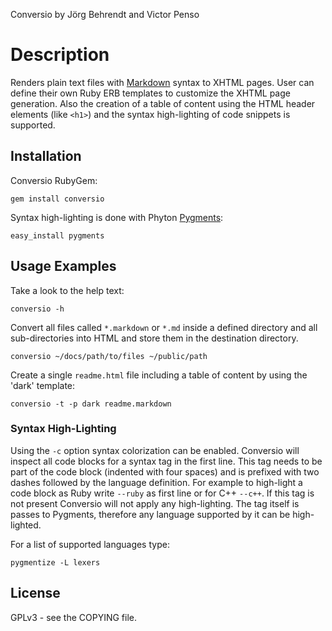 Conversio by Jörg Behrendt and Victor Penso

# Description

Renders plain text files with [Markdown][1] syntax to XHTML pages.  User can define their own Ruby ERB templates to customize the XHTML page generation. Also the creation of a table of content using the HTML header elements (like `<h1>`) and the syntax high-lighting of code snippets is supported.

## Installation 

Conversio RubyGem: 

    gem install conversio

Syntax high-lighting is done with Phyton [Pygments][2]:

    easy_install pygments

## Usage Examples

Take a look to the help text:

    conversio -h

Convert all files called `*.markdown` or `*.md` inside a defined directory and all sub-directories into HTML and store them in the destination directory.

    conversio ~/docs/path/to/files ~/public/path

Create a single `readme.html` file including a table of content by 
using the 'dark' template:

    conversio -t -p dark readme.markdown

### Syntax High-Lighting

Using the `-c` option syntax colorization can be enabled. Conversio will inspect all code blocks for a syntax tag in the first line. This tag needs to be part of the code block (indented with four spaces) and is prefixed with two dashes followed by the language definition. For example to high-light a code block as Ruby write `--ruby` as first line or for C++ `--c++`. If this tag is not present Conversio will not apply any high-lighting. The tag itself is passes to Pygments, therefore any
language supported by it can be high-lighted.

For a list of supported languages type:

    pygmentize -L lexers

## License

GPLv3 - see the COPYING file.

[1]: http://daringfireball.net/projects/markdown/
[2]: http://pygments.org/
